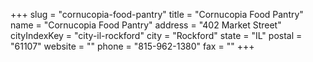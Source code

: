 +++
slug = "cornucopia-food-pantry"
title = "Cornucopia Food Pantry"
name = "Cornucopia Food Pantry"
address = "402 Market Street"
cityIndexKey = "city-il-rockford"
city = "Rockford"
state = "IL"
postal = "61107"
website = ""
phone = "815-962-1380"
fax = ""
+++
